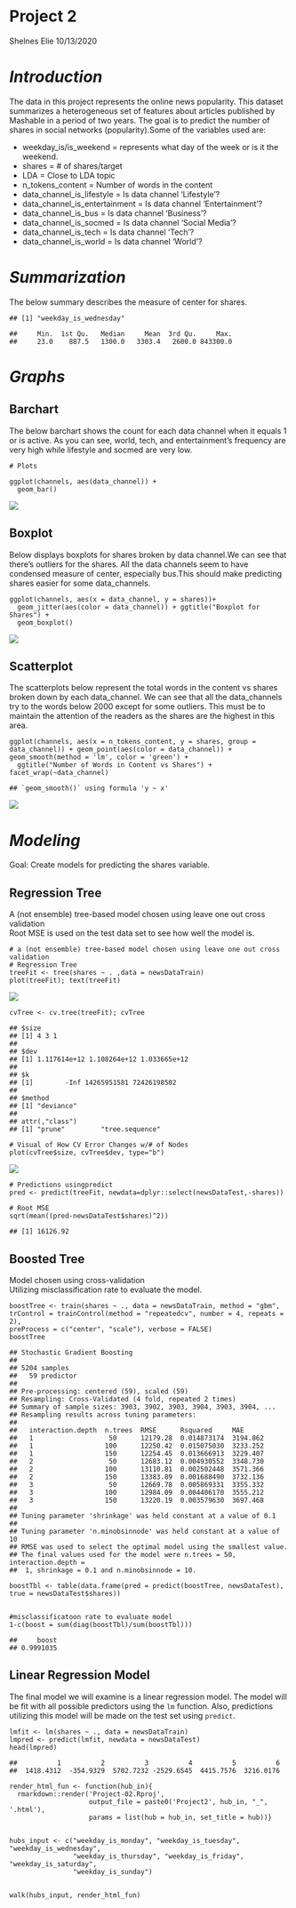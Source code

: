 Project 2
================
Shelnes Elie
10/13/2020

*Introduction*
==============

The data in this project represents the online news popularity. This
dataset summarizes a heterogeneous set of features about articles
published by Mashable in a period of two years. The goal is to predict
the number of shares in social networks (popularity).Some of the
variables used are:

-   weekday\_is/is\_weekend = represents what day of the week or is it
    the weekend.  
-   shares = \# of shares/target  
-   LDA = Close to LDA topic  
-   n\_tokens\_content = Number of words in the content  
-   data\_channel\_is\_lifestyle = Is data channel ‘Lifestyle’?  
-   data\_channel\_is\_entertainment = Is data channel
    ‘Entertainment’?  
-   data\_channel\_is\_bus = Is data channel ‘Business’?  
-   data\_channel\_is\_socmed = Is data channel ‘Social Media’?  
-   data\_channel\_is\_tech = Is data channel ‘Tech’?  
-   data\_channel\_is\_world = Is data channel ‘World’?

*Summarization*
===============

The below summary describes the measure of center for shares.

    ## [1] "weekday_is_wednesday"

    ##     Min.  1st Qu.   Median     Mean  3rd Qu.     Max. 
    ##     23.0    887.5   1300.0   3303.4   2600.0 843300.0

*Graphs*
========

Barchart
--------

The below barchart shows the count for each data channel when it equals
1 or is active. As you can see, world, tech, and entertainment’s
frequency are very high while lifestyle and socmed are very low.

    # Plots

    ggplot(channels, aes(data_channel)) +
      geom_bar()

![](Project02_files/figure-gfm/plot1-1.png)<!-- -->

Boxplot
-------

Below displays boxplots for shares broken by data channel.We can see
that there’s outliers for the shares. All the data channels seem to have
condensed measure of center, especially bus.This should make predicting
shares easier for some data\_channels.

    ggplot(channels, aes(x = data_channel, y = shares))+ 
      geom_jitter(aes(color = data_channel)) + ggtitle("Boxplot for Shares") + 
      geom_boxplot() 

![](Project02_files/figure-gfm/plot2-1.png)<!-- -->

Scatterplot
-----------

The scatterplots below represent the total words in the content vs
shares broken down by each data\_channel. We can see that all the
data\_channels try to the words below 2000 except for some outliers.
This must be to maintain the attention of the readers as the shares are
the highest in this area.

    ggplot(channels, aes(x = n_tokens_content, y = shares, group = data_channel)) + geom_point(aes(color = data_channel)) + geom_smooth(method = 'lm', color = 'green') +
      ggtitle("Number of Words in Content vs Shares") + facet_wrap(~data_channel)

    ## `geom_smooth()` using formula 'y ~ x'

![](Project02_files/figure-gfm/plot3-1.png)<!-- -->

*Modeling*
==========

Goal: Create models for predicting the shares variable.

Regression Tree
---------------

A (not ensemble) tree-based model chosen using leave one out cross
validation  
Root MSE is used on the test data set to see how well the model is.

    # a (not ensemble) tree-based model chosen using leave one out cross validation
    # Regression Tree
    treeFit <- tree(shares ~ . ,data = newsDataTrain)
    plot(treeFit); text(treeFit)

![](Project02_files/figure-gfm/regressiontree-1.png)<!-- -->

    cvTree <- cv.tree(treeFit); cvTree

    ## $size
    ## [1] 4 3 1
    ## 
    ## $dev
    ## [1] 1.117614e+12 1.108264e+12 1.033665e+12
    ## 
    ## $k
    ## [1]        -Inf 14265951581 72426198502
    ## 
    ## $method
    ## [1] "deviance"
    ## 
    ## attr(,"class")
    ## [1] "prune"         "tree.sequence"

    # Visual of How CV Error Changes w/# of Nodes
    plot(cvTree$size, cvTree$dev, type="b")

![](Project02_files/figure-gfm/regressiontree-2.png)<!-- -->

    # Predictions usingpredict
    pred <- predict(treeFit, newdata=dplyr::select(newsDataTest,-shares))

    # Root MSE
    sqrt(mean((pred-newsDataTest$shares)^2))

    ## [1] 16126.92

Boosted Tree
------------

Model chosen using cross-validation  
Utilizing misclassification rate to evaluate the model.

    boostTree <- train(shares ~ ., data = newsDataTrain, method = "gbm",
    trControl = trainControl(method = "repeatedcv", number = 4, repeats = 2),
    preProcess = c("center", "scale"), verbose = FALSE)
    boostTree

    ## Stochastic Gradient Boosting 
    ## 
    ## 5204 samples
    ##   59 predictor
    ## 
    ## Pre-processing: centered (59), scaled (59) 
    ## Resampling: Cross-Validated (4 fold, repeated 2 times) 
    ## Summary of sample sizes: 3903, 3902, 3903, 3904, 3903, 3904, ... 
    ## Resampling results across tuning parameters:
    ## 
    ##   interaction.depth  n.trees  RMSE      Rsquared     MAE     
    ##   1                   50      12179.28  0.014873174  3194.862
    ##   1                  100      12250.42  0.015075030  3233.252
    ##   1                  150      12254.45  0.013666913  3229.407
    ##   2                   50      12683.12  0.004930552  3348.730
    ##   2                  100      13110.81  0.002502448  3571.366
    ##   2                  150      13383.89  0.001688490  3732.136
    ##   3                   50      12669.78  0.005869331  3355.332
    ##   3                  100      12984.09  0.004406170  3555.212
    ##   3                  150      13220.19  0.003579630  3697.468
    ## 
    ## Tuning parameter 'shrinkage' was held constant at a value of 0.1
    ## 
    ## Tuning parameter 'n.minobsinnode' was held constant at a value of 10
    ## RMSE was used to select the optimal model using the smallest value.
    ## The final values used for the model were n.trees = 50, interaction.depth =
    ##  1, shrinkage = 0.1 and n.minobsinnode = 10.

    boostTbl <- table(data.frame(pred = predict(boostTree, newsDataTest), true = newsDataTest$shares))


    #misclassificatoon rate to evaluate model
    1-c(boost = sum(diag(boostTbl)/sum(boostTbl)))

    ##     boost 
    ## 0.9991035

Linear Regression Model
-----------------------

The final model we will examine is a linear regression model. The model
will be fit with all possible predictors using the `lm` function. Also,
predictions utilizing this model will be made on the test set using
`predict`.

    lmfit <- lm(shares ~ ., data = newsDataTrain)
    lmpred <- predict(lmfit, newdata = newsDataTest)
    head(lmpred)        

    ##          1          2          3          4          5          6 
    ##  1418.4312  -354.9329  5702.7232 -2529.6545  4415.7576  3216.0176

    render_html_fun <- function(hub_in){
      rmarkdown::render('Project-02.Rproj',
                        output_file = paste0('Project2', hub_in, "_", '.html'),
                        params = list(hub = hub_in, set_title = hub))}


    hubs_input <- c("weekday_is_monday", "weekday_is_tuesday", "weekday_is_wednesday", 
                    "weekday_is_thursday", "weekday_is_friday", "weekday_is_saturday", 
                    "weekday_is_sunday")


    walk(hubs_input, render_html_fun)
